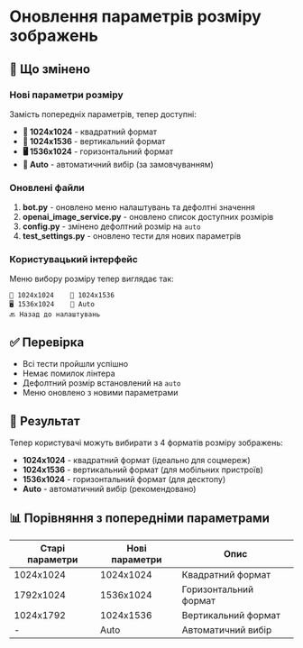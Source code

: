 # Оновлення параметрів розміру зображень

## 🔄 Що змінено

### Нові параметри розміру
Замість попередніх параметрів, тепер доступні:
- **📱 1024x1024** - квадратний формат
- **📄 1024x1536** - вертикальний формат
- **🖥️ 1536x1024** - горизонтальний формат
- **🤖 Auto** - автоматичний вибір (за замовчуванням)

### Оновлені файли
1. **bot.py** - оновлено меню налаштувань та дефолтні значення
2. **openai_image_service.py** - оновлено список доступних розмірів
3. **config.py** - змінено дефолтний розмір на `auto`
4. **test_settings.py** - оновлено тести для нових параметрів

### Користувацький інтерфейс
Меню вибору розміру тепер виглядає так:
```
📱 1024x1024    📄 1024x1536
🖥️ 1536x1024    🤖 Auto
🔙 Назад до налаштувань
```

## ✅ Перевірка
- Всі тести пройшли успішно
- Немає помилок лінтера
- Дефолтний розмір встановлений на `auto`
- Меню оновлено з новими параметрами

## 🎯 Результат
Тепер користувачі можуть вибирати з 4 форматів розміру зображень:
- **1024x1024** - квадратний формат (ідеально для соцмереж)
- **1024x1536** - вертикальний формат (для мобільних пристроїв)
- **1536x1024** - горизонтальний формат (для десктопу)
- **Auto** - автоматичний вибір (рекомендовано)

## 📊 Порівняння з попередніми параметрами
| Старі параметри | Нові параметри | Опис |
|----------------|----------------|------|
| 1024x1024 | 1024x1024 | Квадратний формат |
| 1792x1024 | 1536x1024 | Горизонтальний формат |
| 1024x1792 | 1024x1536 | Вертикальний формат |
| - | Auto | Автоматичний вибір |

